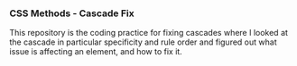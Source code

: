 ### CSS Methods - Cascade Fix

This repository is the coding practice for fixing cascades where I looked at the cascade in particular specificity and rule order and figured out what issue is affecting an element, and how to fix it.
